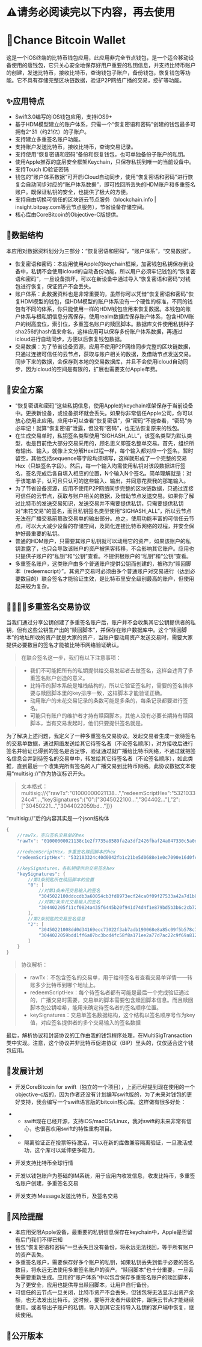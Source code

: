 

# ⚠️请务必阅读完以下内容，再去使用

# 👛Chance Bitcoin Wallet

这是一个iOS终端的比特币钱包应用，此应用非完全节点钱包，是一个适合移动设备使用的瘦钱包，它只关心安全地保存好用户重要的私钥信息，并支持比特币账户的创建，发送比特币，接收比特币，查询钱包子账户，备份钱包，恢复钱包等功能。它不具有存储完整区块链数据，验证P2P网络广播的交易，挖矿等功能。

## ✨应用特点

- Swift3.0编写的iOS钱包应用，支持iOS9+
- 基于HDM模型建立的账户体系，只需一个“恢复密语和密码”创建的钱包最多可拥有2^31（约21亿）的子账户。
- 支持建立多重签名账户功能。
- 支持账户发送比特币，接收比特币，查询交易记录。
- 支持使用“恢复密语和密码”备份和恢复钱包，也可单独备份子账户的私钥。
- 使用Apple推荐的底层安全框架Keychain，只保存私钥到唯一的当前设备中。
- 支持Touch ID验证密码
- 钱包的“账户体系数据”可开启iCloud自动同步，使用“恢复密语和密码”进行恢复会自动同步对应的“账户体系数据”，即可找回所丢失的HDM账户和多重签名账户。既保证私钥的安全，也提供了极大的方便。
- 支持自由切换可信任的区块链云节点服务（blockchain.info | insight.bitpay.com等云节点服务），节省设备存储空间。
- 核心库由CoreBitcoin的Objective-C版提供。

## 💾数据结构

本应用对数据资料划分为三部分：“恢复密语和密码”，“账户体系”，“交易数据”。

- 恢复密语和密码：本应用使用Apple的keychain框架，加密钱包私钥保存到设备中，私钥不会使用icloud的自动备份功能，所以用户必须牢记钱包的“恢复密语和密码”，一旦设备损坏，可以在新设备中通过导入“恢复密语和密码”对钱包进行恢复，保证资产不会丢失。
- 账户体系：此数据资料也是非常重要的，虽然你可以凭借“恢复密语和密码”恢复HDM模型的钱包，但HDM模型的账户体系没有一个硬性的标准，不同的钱包有不同的体系，你只能使用一样的HDM钱包应用来恢复数据。本钱包的账户体系与根私钥信息分离保存，使用realm数据库保存账户体系，包含HDM账户的树高度位，索引位，多重签名账户的赎回脚本。数据库文件使用私钥种子sha256的hash值来命名，这样应用可以保存多份账户体系数据，再通过icloud进行自动同步，方便以后恢复钱包数据。
- 交易数据：为了节省设备资源，应用不使用P2P网络同步完整的区块链数据，只通过连接可信任的云节点，获取与账户相关的数据，及借助节点发送交易。同步下来的数据，会保存到本地的交易数据库，并且不会使用icloud自动同步，因为icloud的空间是有限的，扩展也需要支付Apple年费。

## 🔐安全方案

- “恢复密语和密码”这些私钥信息，使用Apple的keychain框架保存于当前设备中。更换新设备，或设备损坏就会丢失。如果你非常信任Apple公司，你可以放心使用此应用。应用中可以查看“恢复密语”，但“密码”不能查看，“密码”务必牢记！就算“恢复密语”泄露，但没有“密码”，也无法恢复原来的钱包。
- 在生成交易单时，私钥签名类型使用“SIGHASH_ALL”，该签名类型为默认类型，也是目前绝大部分交易采用的，顾名思义即签名整单交易。首先，组织所有输出、输入，就像上文分解Hex过程一样，每个输入都对应一个签名，暂时留空，其他包括sequence等字段均须填写，这样就形成了一个完整的交易Hex（只缺签名字段）。然后，每一个输入均需使用私钥对该段数据进行签名，签名完成后各自填入相应的位置，N个输入N个签名。简单理解就是：对于该笔单子，认可且只认可的这些输入、输出，并同意花费我的那笔输入。
- 为了节省设备资源，应用不使用P2P网络同步完整的区块链数据，只通过连接可信任的云节点，获取与账户相关的数据，及借助节点发送交易。如果你了解过比特币的发送交易知识，发送交易并不需要提供私钥，只需要提供私钥对“未花交易”的签名，而且私钥签名类型使用“SIGHASH_ALL”，所以云节点无法在广播交易前篡改交易单的输出部分。总之，使用功能丰富的可信任云节点，可以大大减少设备的存储空间，及简化连接比特币网络的过程，并安全保护好最重要的私钥。
- 普通的HDM账户，只需要其账户私钥就可以动用它的资产，如果该账户的私钥泄露了，也只会导致该账户的资产被黑客转移，不会影响其它账户。应用也只提供子账户的“私钥”和“公钥”查看。不提供根账户的“私钥”和“公钥”查看。
- 多重签名账户，这类账户由多个普通账户提供公钥而创建的，被称为“赎回脚本（redeemscript）”。其资产交易时必须由多个普通账户对交易进行（达到必要数目的）联合签名才能验证生效，是比特币里安全级别最高的账户，但使用起来较为复杂。

## 👨‍👩‍👧‍👦多重签名交易协议
当我们通过分享公钥创建了多重签名账户后，账户并不会收集其它公钥提供者的私钥，但有这些公钥生产出的“赎回脚本”，并保存在账户数据库中。这个“赎回脚本”的地址所收的资产就是大家的资产，当账户要动用资产发送交易时，需要大家提供必要数目的签名才能被比特币网络验证确认。

> 在联合签名这一步，我们有以下注意事项：

> - 我们不可能把所有的私钥提供给交易发起者去做签名，这样会违背了多重签名账户创造的意义。
> - 比特币的脚本系统是堆栈结构的，所以它验证签名时，需要的签名排序要与赎回脚本里的key排序一致，这样脚本才能验证正确。
> - 动用账户的未花交易记录的条数可能是多条的，每条记录都要进行签名。
> - 可能只有账户的维护者才持有赎回脚本，其他人没有必要长期持有赎回脚本，当有交易发起时，他们只要提供签名就是。

为了解决上述问题，我定义了一种多重签名交易协议。发起交易者生成一张待签名的交易单数据，通过网络发送给其它待签名者（不论签名顺序），对方接收后进行签名并验证已得到的签名是否足够，验证通过就广播给比特币网络，不通过就把签名信息合并到待签名的交易单中，转发给其它待签名者（不论签名顺序），如此类推，直到最后一个收集完所有签名的人广播交易到比特币网络。此协议数据文本使用“multisig://”作为协议标识开头。

> 文本格式：multisig://{"rawTx":"01000000021138...","redeemScriptHex":"532103324c4"...,"keySignatures":{"0":["3045022100...","304402..."],"2":["30450221...","3044022059bd..."]}}

“multisig://”后的内容其实是一个json结构体
```swift
{
    //rawTx，空白签名交易单的hex
    "rawTx": "01000000021138c1e2f7735a8589fa2a3df2426fbaf24a047330c5a0dc14ffadf7dd8767b10000000000ffffffff6d3c772c389561f20b4afec072cbb61cbe15b42aa37fb50e98ad78f3021241790000000000ffffffff02409c0000000000001976a914d1f9af334c34de5558c0d6785d2f22e25a9eff6d88ac80131c000000000017a914dde71db06038ed3a3bead881b20176dd6de8ec068700000000",

    //redeemScriptHex，多重签名赎回脚本的hex
    "redeemScriptHex": "532103324c40d0042fb1c21be5d0688e1e0c7090e16d0fc6abbb0563ba368bc2d7f20b2102c6287fd02ec3f5c3689d9152688553670d9f84fdc124c621e2ffe7be8ccc60bc21028c42e572d465753610915266f5f7855ebcb74b7f7db434a2732685cb290c20a953ae",

    //keySignatures，各私钥提供的交易签名hex
    "keySignatures": {
        //第1条钥匙所在赎回脚本的位置
        "0": [
            //对第1条未花交易输入的签名
            "3045022100ddccdb3a60054cb3fd8973ecf24ca0f09f27533a42a7d1b8f30768b03350513002201b034827ad6a3a23850d485bf09f4b6c1e4a15d081f22a376992e61aa37ca81501",
            //对第2条未花交易输入的签名
            "304402205f11cf0824a435f6445b20f941d74d4f1e879bd5b3b6c2cb72e58e5e335796b9022042cb6d3b28c70316e71b6ae6b4ca4103cb25bc3f57dab7f5fe9a5534f2d5e30f01"
        ],
        //第2条钥匙的交易签名信息
        "2": [
            "30450221008dd0d34169ecc73022f3ab7adb190068e8a85c09f5b578c73746d7118aaf3e3e02200830884592a60313a1432c494af62fe658361c23919401d59d6c850feac5216f01",
            "3044022059bdd1ff6a07bc3bcd4fc58f8a171ee2a77d7ac22c9f69a812d665032da48259022076fe2dcd69b2e0bf05e87c09a419e3f1202529f8a39858ae0170a84be34276e201"
        ]
    }
}

```

> 协议解析：

> - rawTx：不包含签名的交易单，用于给待签名者查看交易单详情——转账多少比特币到哪个地址上。
> - redeemScriptHex：每个待签名者都有可能是最后一个完成验证通过的，广播交易时需要，交易单的脚本需要包含赎回脚本信息。而且赎回脚本包公钥哈希，能用来确定待签名者的签名顺序位置。
> - keySignatures：交易单签名数据结构，这个结构以签名顺序号作为key值，对应签名提供者的多个交易输入的签名数据

最后，解析协议和封装协议的工作由我的钱包程序处理，在MultiSigTransaction类中实现。注意，这个协议并非比特币促进协议（BIP）里头的，仅仅适合这个钱包应用。

## 🚀发展计划

- 开发CoreBitcoin for swift（独立的一个项目），上面已经提到现在使用的一个objective-c版的，因为作者还没有计划编写swift版的，为了未来对钱包的更好支持，我会编写一个swift语言版的bitcoin核心库。这样做有很多好处：

 - - swift现在已经开源，支持iOS/macOS/Linux，我对swift的未来非常有信心，也很喜欢用swift的特性重构项目。
 - - 隔离验证正在投票等待激活，可以在新的库做兼容隔离验证，一旦激活成功，这个库可以延伸更多能力。

- 开发支持比特币全球行情
- 开发以钱包账户为基础的IM系统，用于应用内收发信息，收发比特币，多重签名账户创建，多重签名交易
- 开发支持iMessage发送比特币，及签名交易


## 👾风险提醒

- 本应用受限Apple设备，最重要的私钥信息保存在keychain中，Apple是否留有后门我们不得已知
- 钱包“恢复密语和密码”一旦丢失且没有备份，将永远无法找回，等于所有账户的资产丢失。
- 多重签名账户，需要保存好多个账户的私钥，如果私钥丢失到低于必要的签名数目，将永远无法使用多重签名账户的资产。“赎回脚本”也十分重要，一旦丢失需要重新生成。应用的“账户体系”中以包含保存多重签名账户的赎回脚本，为了更安全，应用也提供导出赎回脚本，让用户自行备份。
- 可信任的云节点一旦关闭，比特币资产不会丢失，但钱包将无法显示出资产余额，也无法发出比特币。这时候，要等开发者升级软件，跟换云节点才能继续使用。或者导出子账户的私钥，导入到其它支持导入私钥的客户端中恢复，继续使用。

## 🤖公开版本
